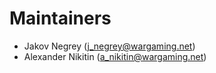 # Maintainers

* Jakov Negrey (j_negrey@wargaming.net)
* Alexander Nikitin (a_nikitin@wargaming.net)
